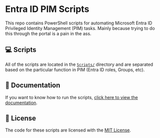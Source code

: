 # Entra ID PIM Scripts

This repo contains PowerShell scripts for automating Microsoft Entra ID Privileged Identity Management (PIM) tasks. Mainly because trying to do this through the portal is a pain in the ass.

## 💻 Scripts

All of the scripts are located in the [`Scripts/`](./Scripts/) directory and are separated based on the particular function in PIM (Entra ID roles, Groups, etc).

## 📖 Documentation

If you want to know how to run the scripts, [click here to view the documentation](./Docs/).

## 🤝 License

The code for these scripts are licensed with the [MIT License](./LICENSE).

